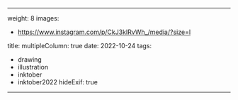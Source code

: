 
---
weight: 8
images:
- https://www.instagram.com/p/CkJ3kIRvWh_/media/?size=l

title:
multipleColumn: true
date: 2022-10-24
tags:
- drawing
- illustration
- inktober
- inktober2022
hideExif: true
---

